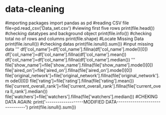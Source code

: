 # data-cleaning
#importing packages
import pandas as pd
#reading CSV file
file=pd.read_csv('Data_set.csv')
#viewing first five rows
print(file.head())
#checking datatypes and background object
print(file.info())
#checking total no of rows and columns
print(file.shape)
#Locate Missing Data
print(file.isnull())
#checking datas
print(file.isnull().sum())
#input missing data
'''
df['col_name']=df['col_name'].fillna(df['col_name'].mode()[0])
df['col_name']=df['col_name'].fillna(df['col_name'].mean())
df['col_name']=df['col_name'].fillna(df['col_name'].median())
'''
file['show_name']=file['show_name'].fillna(file['show_name'].mode()[0])
file['aired_on']=file['aired_on'].fillna(file['aired_on'].mode()[0])
file['original_network']=file['original_network'].fillna(file['original_network'].m
ode()[0])
file['rating']=file['rating'].fillna(file['rating'].mean())
file['current_overall_rank']=file['current_overall_rank'].fillna(file['current_overa
ll_rank'].median())
file['watchers']=file['watchers'].fillna(file['watchers'].median())
#CHEKING DATA AGAIN:
print('-------------------MODIFIED DATA--------------------------------')
print(file.isnull().sum())
